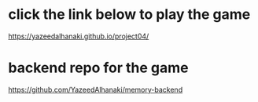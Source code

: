 # click the link below to play the game 

https://yazeedalhanaki.github.io/project04/

# backend repo for the game 

https://github.com/YazeedAlhanaki/memory-backend
